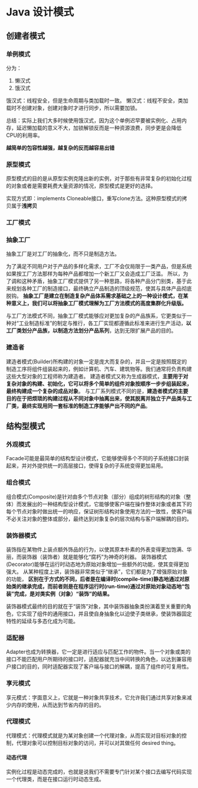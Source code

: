 # Java 设计模式

## 创建者模式

### 单例模式

分为：
1. 懒汉式
2. 饿汉式

饿汉式：线程安全，但是生命周期与类加载时一致。
懒汉式：线程不安全，类加载时不创建对象，创建对象时才进行同步，所以需要加锁。

总结：实际上我们大多时候使用饿汉式，因为这个单例迟早要被实例化、占用内存，延迟懒加载的意义不大，加锁解锁反而是一种资源浪费，同步更是会降低CPU的利用率。

**越简单的包容性越强，越复杂的反而越容易出错**

### 原型模式

原型模式的目的是从原型实例克隆出新的实例，对于那些有非常复杂的初始化过程的对象或者是需要耗费大量资源的情况，原型模式是更好的选择。

实现方式即：implements Cloneable接口，重写clone方法。这种原型模式的拷贝属于**浅拷贝**

### 工厂模式

### 抽象工厂

抽象工厂是对工厂的抽象化，而不只是制造方法。

为了满足不同用户对于产品的多样化需求，工厂不会仅局限于一类产品，但是系统如果按工厂方法那样为每种产品都增加一个新工厂又会造成工厂泛滥。
所以，为了调和这种矛盾，抽象工厂模式提供了另一种思路，将各种产品分门别类，基于此来规划各种工厂的制造接口，最终确立产品制造的顶级规范，使其与具体产品彻底脱钩。
**抽象工厂是建立在制造复杂产品体系需求基础之上的一种设计模式，在某种意义上，我们可以将抽象工厂模式理解为工厂方法模式的高度集群化升级版。**

与工厂方法模式不同，抽象工厂模式能够应对更加复杂的产品族系，它更类似于一种对“工业制造标准”的制定与推行，各工厂实现都遵循此标准来进行生产活动，**以工厂类划分产品族，以制造方法划分产品系列**，达到无限扩展产品的目的。

### 建造者

建造者模式(Builder)所构建的对象一定是庞大而复杂的，并且一定是按照既定的制造工序将组件组装起来的，例如计算机、汽车、建筑物等。我们通常将负责构建这些大型对象的工程师称为建造者。
建造者模式又称为生成器模式，**主要用于对复杂对象的构建、初始化，它可以将多个简单的组件对象按顺序一步步组装起来，最终构建成一个复杂的成品对象**。
与工厂系列模式不同的是，**建造者模式的主要目的在于把烦琐的构建过程从不同对象中抽离出来，使其脱离并独立于产品类与工厂类，最终实现用同一套标准的制造工序能够产出不同的产品**。

## 结构型模式

### 外观模式

Facade可能是最简单的结构型设计模式，它能够使得多个不同的子系统接口封装起来，并对外提供统一的高层接口，使得复杂的子系统变得更加易用。

### 组合模式

组合模式(Composite)是针对由多个节点对象（部分）组成的树形结构的对象（整体）而发展出的一种结构型设计模式，它能够使客户端在操作整体对象或者其下的每个节点对象时做出统一的响应，保证树形结构对象使用方法的一致性，使客户端不必关注对象的整体或部分，最终达到对象复杂的层次结构与客户端解耦的目的。

### 装饰器模式

装饰指在某物件上装点额外饰品的行为，以使其原本朴素的外表变得更加饱满、华丽，而装饰器（装饰者）就是能够化“腐朽”为神奇的利器。
装饰器模式(Decorator)能够在运行时动态地为原始对象增加一些额外的功能，使其变得更加强大。
从某种程度上讲，装饰器非常类似于“继承”，它们都是为了增强原始对象的功能，
**区别在于方式的不同，后者是在编译时(compile-time)静态地通过对原始类的继承完成，而前者则是在程序运行时(run-time)通过对原始对象动态地“包装”完成，是对类实例（对象）“装饰”的结果。**

装饰器模式最终的目的就在于“装饰”对象，其中装饰器抽象类扮演着至关重要的角色，它实现了组件的通用接口，并且使自身抽象化以迫使子类继承，使装饰器固定特性的延续与多态化成为可能。

### 适配器

Adapter也成为转换器，它一定是进行适应与匹配工作的物件。当一个对象或类的接口不能匹配用户所期待的接口时，适配器就充当中间转换的角色，以达到兼容用户接口的目的，同时适配器实现了客户端与接口的解耦，提高了组件的可复用性。

### 享元模式

享元模式：字面意义上，它就是一种对象共享技术，它允许我们通过共享对象来减少内存的使用，从而达到节省内存的目的。

### 代理模式

代理模式：代理模式就是为某对象创建一个代理对象，从而实现对目标对象的控制，代理对象可以控制目标对象的访问，并可以对其做任何 desired thing。

#### 动态代理

实例化过程是动态完成的，也就是说我们不需要专门针对某个接口去编写代码实现一个代理类，而是在接口运行时动态生成。
